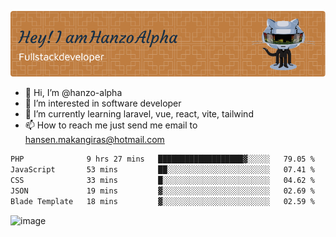 ![Header](./github-header-image.png)

- 👋 Hi, I’m @hanzo-alpha
- 👀 I’m interested in software developer
- 🌱 I’m currently learning laravel, vue, react, vite, tailwind
- 📫 How to reach me just send me email to hansen.makangiras@hotmail.com 

<!---
hanzo-alpha/hanzo-alpha is a ✨ special ✨ repository because its `README.md` (this file) appears on your GitHub profile.
You can click the Preview link to take a look at your changes.
--->

<!--START_SECTION:waka-->

```txt
PHP              9 hrs 27 mins   ███████████████████▓░░░░░   79.05 %
JavaScript       53 mins         ██░░░░░░░░░░░░░░░░░░░░░░░   07.41 %
CSS              33 mins         █░░░░░░░░░░░░░░░░░░░░░░░░   04.62 %
JSON             19 mins         ▓░░░░░░░░░░░░░░░░░░░░░░░░   02.69 %
Blade Template   18 mins         ▓░░░░░░░░░░░░░░░░░░░░░░░░   02.59 %
```

<!--END_SECTION:waka-->

![image](https://github.com/hanzo-alpha/hanzo-alpha/assets/111342797/c4bd2977-6123-4017-8652-6e166259b484)

